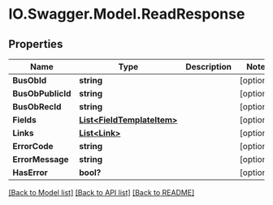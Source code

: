 # IO.Swagger.Model.ReadResponse
## Properties

Name | Type | Description | Notes
------------ | ------------- | ------------- | -------------
**BusObId** | **string** |  | [optional] 
**BusObPublicId** | **string** |  | [optional] 
**BusObRecId** | **string** |  | [optional] 
**Fields** | [**List&lt;FieldTemplateItem&gt;**](FieldTemplateItem.md) |  | [optional] 
**Links** | [**List&lt;Link&gt;**](Link.md) |  | [optional] 
**ErrorCode** | **string** |  | [optional] 
**ErrorMessage** | **string** |  | [optional] 
**HasError** | **bool?** |  | [optional] 

[[Back to Model list]](../README.md#documentation-for-models) [[Back to API list]](../README.md#documentation-for-api-endpoints) [[Back to README]](../README.md)

